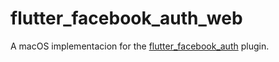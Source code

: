 # flutter_facebook_auth_web

A macOS implementacion for the [flutter_facebook_auth](https://pub.dev/packages/flutter_facebook_auth) plugin.